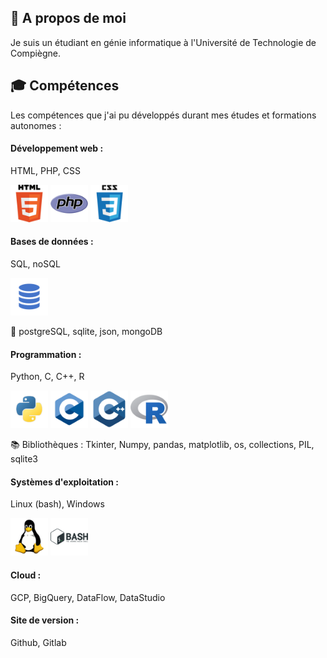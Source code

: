 ## 👋 A propos de moi 


Je suis un étudiant en génie informatique à l'Université de Technologie de Compiègne.

## 🎓 Compétences

Les compétences que j'ai pu développés durant mes études et formations autonomes :

#### Développement web : 

HTML, PHP, CSS

<img src="https://github.com/github/explore/blob/main/topics/html/html.png?raw=true" alt="logo_html" width="60" height="60"> <img src="https://github.com/github/explore/blob/main/topics/php/php.png?raw=true" alt="logo_php" width="60" height="60"> <img src="https://github.com/github/explore/blob/main/topics/css/css.png?raw=true" alt="logo_css" width="60" height="60">

#### Bases de données : 

SQL, noSQL

<img src="https://github.com/github/explore/blob/main/topics/sql/sql.png?raw=true" alt="logo_sql" width="60" height="60"> 

🚀 postgreSQL, sqlite, json, mongoDB

#### Programmation : 

Python, C, C++, R 

<img src="https://github.com/github/explore/blob/main/topics/python/python.png?raw=true" alt="logo_python" width="60" height="60"> <img src="https://raw.githubusercontent.com/github/explore/f3e22f0dca2be955676bc70d6214b95b13354ee8/topics/c/c.png?raw=true" alt="logo_c" width="60" height="60"> <img src="https://github.com/github/explore/blob/main/topics/cpp/cpp.png?raw=true" alt="logo_cpp" width="60" height="60"> <img src="https://github.com/github/explore/blob/main/topics/r/r.png" alt="logo_r" width="60" height="60"> 

📚 Bibliothèques : 
Tkinter, Numpy, pandas, matplotlib, os, collections, PIL, sqlite3


#### Systèmes d'exploitation : 

Linux (bash), Windows

<img src="https://github.com/github/explore/blob/main/topics/linux/linux.png" alt="logo_linux" width="60" height="60"> <img src="https://github.com/github/explore/blob/main/topics/bash/bash.png" alt="logo_bash" width="60" height="60">



#### Cloud :

GCP, BigQuery, DataFlow, DataStudio 

#### Site de version :

Github, Gitlab




